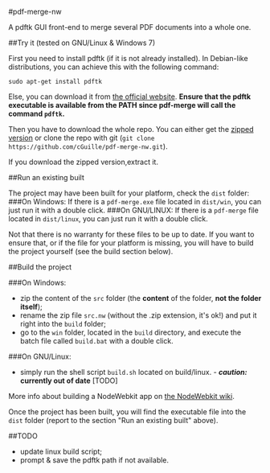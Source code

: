 #pdf-merge-nw

A pdftk GUI front-end to merge several PDF documents into a whole one.

##Try it (tested on GNU/Linux & Windows 7)

First you need to install pdftk (if it is not already installed). In Debian-like distributions, you can achieve this with the following command:
```
sudo apt-get install pdftk
```
Else, you can download it from [the official website](http://www.pdflabs.com/tools/pdftk-the-pdf-toolkit/).
**Ensure that the pdftk executable is available from the PATH since pdf-merge will call the command `pdftk`.**

Then you have to download the whole repo. You can either get the [zipped version](https://github.com/cGuille/pdf-merge-nw/archive/master.zip) or clone the repo with git (`git clone https://github.com/cGuille/pdf-merge-nw.git`).

If you download the zipped version,extract it.

##Run an existing built

The project may have been built for your platform, check the `dist` folder:
###On Windows:
If there is a `pdf-merge.exe` file located in `dist/win`, you can just run it with a double click.
###On GNU/LINUX:
If there is a `pdf-merge` file located in `dist/linux`, you can just run it with a double click.

Not that there is no warranty for these files to be up to date. If you want to ensure that, or if the file for your platform is missing, you will have to build the project yourself (see the build section below).


##Build the project

###On Windows:
 - zip the content of the `src` folder (the **content** of the folder, **not the folder itself**);
 - rename the zip file `src.nw` (without the .zip extension, it's ok!) and put it right into the `build` folder;
 - go to the `win` folder, located in the `build` directory, and execute the batch file called `build.bat` with a double click.

###On GNU/Linux:
  - simply run the shell script `build.sh` located on build/linux. - **_caution:_ currently out of date** [TODO]

More info about building a NodeWebkit app on [the NodeWebkit wiki](https://github.com/rogerwang/node-webkit/wiki/How-to-package-and-distribute-your-apps).

Once the project has been built, you will find the executable file into the `dist` folder (report to the section "Run an existing built" above).

##TODO
 - update linux build script;
 - prompt & save the pdftk path if not available.
